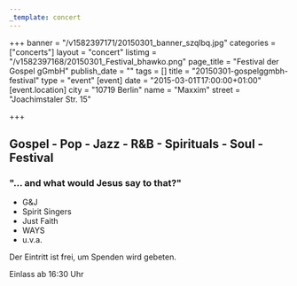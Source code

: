 ```yaml
---
_template: concert
---
```



+++
banner = "/v1582397171/20150301_banner_szqlbq.jpg"
categories = ["concerts"]
layout = "concert"
listimg = "/v1582397168/20150301_Festival_bhawko.png"
page_title = "Festival der Gospel gGmbH"
publish_date = ""
tags = []
title = "20150301-gospelggmbh-festival"
type = "event"
[event]
date = "2015-03-01T17:00:00+01:00"
[event.location]
city = "10719 Berlin"
name = "Maxxim"
street = "Joachimstaler Str. 15"

+++
## Gospel - Pop - Jazz - R&B - Spirituals - Soul - Festival

### "... and what would Jesus say to that?"

* G&J
* Spirit Singers
* Just Faith
* WAYS
* u.v.a.

Der Eintritt ist frei, um Spenden wird gebeten.

Einlass ab 16:30 Uhr
